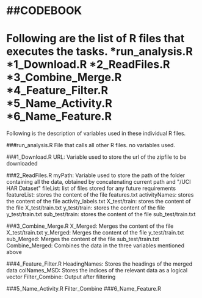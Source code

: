 ##CODEBOOK
=================================================================
Following are the list of R files that executes the tasks.
*run_analysis.R
*1_Download.R
*2_ReadFiles.R
*3_Combine_Merge.R
*4_Feature_Filter.R
*5_Name_Activity.R
*6_Name_Feature.R
=========================================
Following is the description of variables used in these individual R files.

###run_analysis.R
File that calls all other R files. no variables used.

###1_Download.R
URL: Variable used to store the url of the zipfile to be downloaded

###2_ReadFiles.R
myPath: Variable used to store the path of the folder containing all the data, obtained by concatenating current path and "/UCI HAR Dataset"
fileList: list of files stored for any future requirements
featureList: stores the content of the file features.txt
activityNames: stores the content of the file activity_labels.txt
X_test/train: stores the content of the file X_test/train.txt
y_test/train: stores the content of the file y_test/train.txt
sub_test/train: stores the content of the file sub_test/train.txt

###3_Combine_Merge.R
X_Merged: Merges the content of the file X_test/train.txt
y_Merged: Merges the content of the file y_test/train.txt
sub_Merged: Merges the content of the file sub_test/train.txt
Combine_Merged: Combines the data in the three variables mentioned above

###4_Feature_Filter.R
HeadingNames: Stores the headings of the merged data
colNames_MSD: Stores the indices of the relevant data as a logical vector
Filter_Combine: Output after filtering

###5_Name_Activity.R
Filter_Combine
###6_Name_Feature.R
